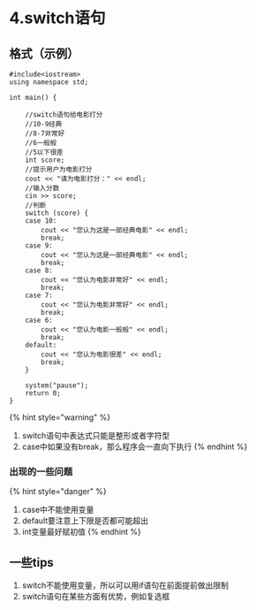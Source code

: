 # 4.switch语句

## 格式（示例）

```
#include<iostream>
using namespace std;

int main() {

	//switch语句给电影打分
	//10-9经典
	//8-7非常好
	//6一般般
	//5以下很差
	int score;
	//提示用户为电影打分
	cout << "请为电影打分：" << endl;
	//输入分数
	cin >> score;
	//判断
	switch (score) {
	case 10:
		cout << "您认为这是一部经典电影" << endl;
		break;
	case 9:
		cout << "您认为这是一部经典电影" << endl;
		break;
	case 8:
		cout << "您认为电影非常好" << endl;
		break;
	case 7:
		cout << "您认为电影非常好" << endl;
		break;
	case 6:
		cout << "您认为电影一般般" << endl;
		break;
	default:
		cout << "您认为电影很差" << endl;
		break;
	}

	system("pause");
	return 0;
}
```

{% hint style="warning" %}
1. switch语句中表达式只能是整形或者字符型
2. case中如果没有break，那么程序会一直向下执行
{% endhint %}

### 出现的一些问题

{% hint style="danger" %}
1. case中不能使用变量
2. default要注意上下限是否都可能超出
3. int变量最好赋初值
{% endhint %}

## 一些tips

1. switch不能使用变量，所以可以用if语句在前面提前做出限制
2. switch语句在某些方面有优势，例如复选框

